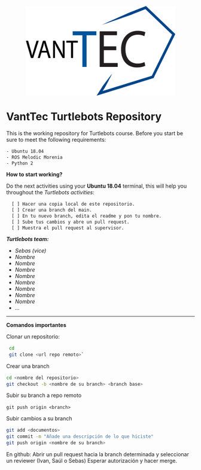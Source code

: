 <p align="center">
  <img src="https://github.com/vanttec/turtlebots/blob/main/src/images/LogoAzul_Negro.png" width="400" height="240" align="center"/>
</p>

# VantTec Turtlebots Repository


This is the working repository for Turtlebots course. Before you start be sure to meet the following requirements: 

```Shell
- Ubuntu 18.04
- ROS Melodic Morenia
- Python 2
```


**How to start working?**

Do the next activities using your **Ubuntu 18.04** terminal, this will help you throughout the *Turtlebots activities*:

``` 
  [ ] Hacer una copia local de este repositorio.
  [ ] Crear una branch del main.
  [ ] En tu nuevo branch, edita el readme y pon tu nombre.
  [ ] Sube tus cambios y abre un pull request.
  [ ] Muestra el pull request al supervisor.
```

***Turtlebots team:***
- _Sebas (vice)_
-  _Nombre_
-  _Nombre_
- _Nombre_
- _Nombre_
- _Nombre_
- _Nombre_ 
- _Nombre_
- _Nombre_
- _..._

----------------

**Comandos importantes**

Clonar un repositorio: 

 ```bash
  cd
  git clone <url repo remoto>`
 ```
  
Crear una branch  
  ```bash
  cd <nombre del repositorio>
  git checkout -b <nombre de su branch> <branch base>
  ```
  
Subir su branch a repo remoto

  `git push origin <branch>`
 

Subir cambios a su branch
  ```bash
  git add <documentos>
  git commit -m "Añade una descripción de lo que hiciste"
  git push origin <nombre de su branch>
  ```
  
En github:
  Abrir un pull request hacia la branch determinada y seleccionar un reviewer (Ivan, Saúl o Sebas)
  Esperar autorización y hacer merge.
  
